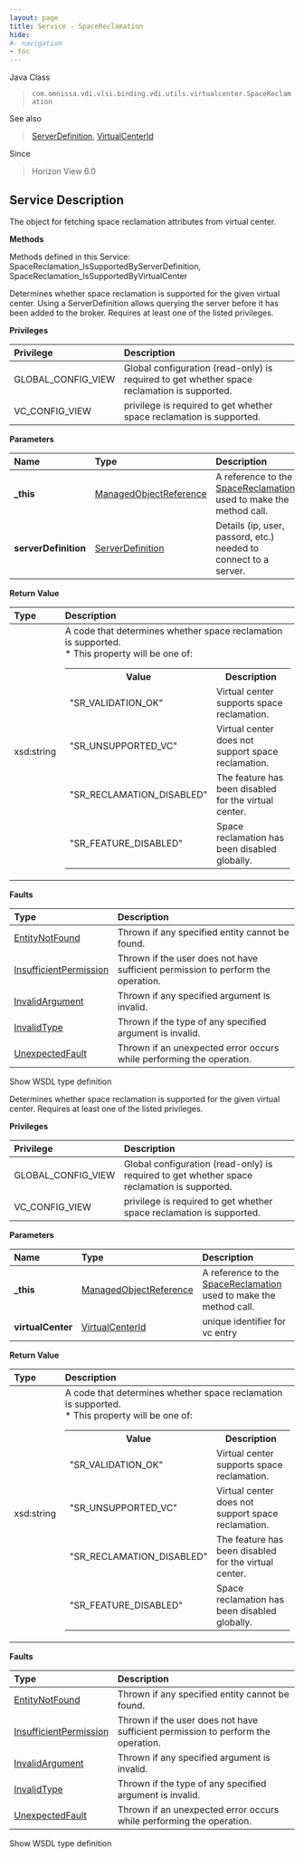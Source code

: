 ```yaml
---
layout: page
title: Service - SpaceReclamation
hide:
#- navigation
- toc
---
```








Java Class
> `com.omnissa.vdi.vlsi.binding.vdi.utils.virtualcenter.SpaceReclamation`

See also
> [ServerDefinition](vdi.utils.Certificate.ServerDefinition.md), [VirtualCenterId](vdi.entity.VirtualCenterId.md)

Since
> Horizon View 6.0





## Service Description

The object for fetching space reclamation attributes from virtual center.

**Methods**

Methods defined in this Service:
SpaceReclamation_IsSupportedByServerDefinition, SpaceReclamation_IsSupportedByVirtualCenter




Determines whether space reclamation is supported for the given virtual center. Using a ServerDefinition allows querying the server before it has been added to the broker. Requires at least one of the listed privileges.

**Privileges**

Privilege | Description
:---|:---
GLOBAL_CONFIG_VIEW|  Global configuration (read-only) is required to get whether space reclamation is supported.
VC_CONFIG_VIEW|  privilege is required to get whether space reclamation is supported.



**Parameters**

 Name | Type | Description
:---|:---|:---
**_this**| [ManagedObjectReference](vmodl.ManagedObjectReference.md)|  A reference to the [SpaceReclamation](vdi.utils.virtualcenter.SpaceReclamation.md) used to make the method call.
**serverDefinition**| [ServerDefinition](vdi.utils.Certificate.ServerDefinition.md)|  Details (ip, user, passord, etc.) needed to connect to a server.




**Return Value**

Type | Description
:---|:---
xsd:string| A code that determines whether space reclamation is supported.<br>* This property will be one of:<br><table><tr><th>Value</th><th>Description</th></tr><tr><td>"SR_VALIDATION_OK"</td><td>Virtual center supports space reclamation.</td></tr><tr><td>"SR_UNSUPPORTED_VC"</td><td>Virtual center does not support space reclamation.</td></tr><tr><td>"SR_RECLAMATION_DISABLED"</td><td>The feature has been disabled for the virtual center.</td></tr><tr><td>"SR_FEATURE_DISABLED"</td><td>Space reclamation has been disabled globally.</td></tr></table>







**Faults**

Type | Description
:---|:---
[EntityNotFound](vdi.fault.EntityNotFound.md)| Thrown if any specified entity cannot be found.
[InsufficientPermission](vdi.fault.InsufficientPermission.md)| Thrown if the user does not have sufficient permission to perform the operation.
[InvalidArgument](vdi.fault.InvalidArgument.md)| Thrown if any specified argument is invalid.
[InvalidType](vdi.fault.InvalidType.md)| Thrown if the type of any specified argument is invalid.
[UnexpectedFault](vdi.fault.UnexpectedFault.md)| Thrown if an unexpected error occurs while performing the operation.

Show WSDL type definition







Determines whether space reclamation is supported for the given virtual center. Requires at least one of the listed privileges.

**Privileges**

Privilege | Description
:---|:---
GLOBAL_CONFIG_VIEW|  Global configuration (read-only) is required to get whether space reclamation is supported.
VC_CONFIG_VIEW|  privilege is required to get whether space reclamation is supported.



**Parameters**

 Name | Type | Description
:---|:---|:---
**_this**| [ManagedObjectReference](vmodl.ManagedObjectReference.md)|  A reference to the [SpaceReclamation](vdi.utils.virtualcenter.SpaceReclamation.md) used to make the method call.
**virtualCenter**| [VirtualCenterId](vdi.entity.VirtualCenterId.md)|  unique identifier for vc entry




**Return Value**

Type | Description
:---|:---
xsd:string| A code that determines whether space reclamation is supported.<br>* This property will be one of:<br><table><tr><th>Value</th><th>Description</th></tr><tr><td>"SR_VALIDATION_OK"</td><td>Virtual center supports space reclamation.</td></tr><tr><td>"SR_UNSUPPORTED_VC"</td><td>Virtual center does not support space reclamation.</td></tr><tr><td>"SR_RECLAMATION_DISABLED"</td><td>The feature has been disabled for the virtual center.</td></tr><tr><td>"SR_FEATURE_DISABLED"</td><td>Space reclamation has been disabled globally.</td></tr></table>





**Faults**

Type | Description
:---|:---
[EntityNotFound](vdi.fault.EntityNotFound.md)| Thrown if any specified entity cannot be found.
[InsufficientPermission](vdi.fault.InsufficientPermission.md)| Thrown if the user does not have sufficient permission to perform the operation.
[InvalidArgument](vdi.fault.InvalidArgument.md)| Thrown if any specified argument is invalid.
[InvalidType](vdi.fault.InvalidType.md)| Thrown if the type of any specified argument is invalid.
[UnexpectedFault](vdi.fault.UnexpectedFault.md)| Thrown if an unexpected error occurs while performing the operation.

Show WSDL type definition












 
